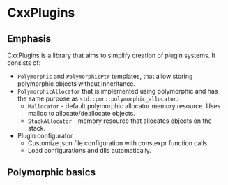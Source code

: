 # CxxPlugins

## Emphasis

CxxPlugins is a library that aims to simplify creation of plugin systems.
It consists of:

+ `Polymorphic` and `PolymorphicPtr` templates, 
   that allow storing polymorphic objects without inheritance.
+ `PolymorphicAllocator` that is implemented using polymorphic and has the same purpose 
   as `std::pmr::polymorphic_allocator`.
   + `Mallocator` - default polymorphic allocator memory resource. Uses malloc to allocate/deallocate objects.
   + `StackAllocator` - memory resource that allocates objects on the stack.
+ Plugin configurator
    + Customize json file configuration with constexpr function calls
    + Load configurations and dlls automatically.
    


## Polymorphic basics